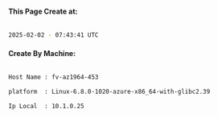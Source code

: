 
   
#### This Page Create at:

```bash

2025-02-02 - 07:43:41 UTC

```

#### Create By Machine:

```bash

Host Name : fv-az1964-453

platform  : Linux-6.8.0-1020-azure-x86_64-with-glibc2.39

Ip Local  : 10.1.0.25

```

